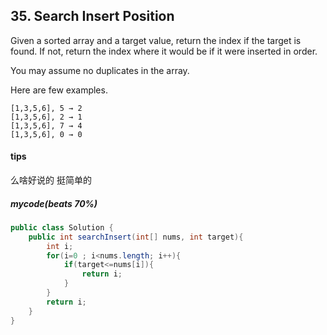 ## 35. Search Insert Position
Given a sorted array and a target value, return the index if the target is found. If not, return the index where it would be if it were inserted in order.

You may assume no duplicates in the array.

Here are few examples.

```
[1,3,5,6], 5 → 2
[1,3,5,6], 2 → 1
[1,3,5,6], 7 → 4
[1,3,5,6], 0 → 0
```
#### tips
么啥好说的 挺简单的
##### mycode(beats 70%) 

```Java 
public class Solution {
    public int searchInsert(int[] nums, int target){
        int i;
        for(i=0 ; i<nums.length; i++){
            if(target<=nums[i]){
                return i;
            }
        }
        return i;
    }
}
```
